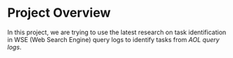 # Project Overview

In this project, we are trying to use the latest research on task identification
in WSE (Web Search Engine) query logs to identify tasks from *AOL query logs*.